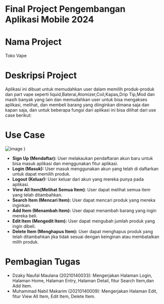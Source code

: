 # Final Project Pengembangan Aplikasi Mobile 2024

# Nama Project
Toko Vape

# Deskripsi Project
Aplikasi ini dibuat untuk memudahkan user dalam memilih produk-produk dan part vape seperti liquid,Baterai,Atomizer,Coil,Kapas,Drip Tip,Mod dan masih banyak yang lain 
dan memudahkan user untuk bisa mengakses aplikasi, melihat, dan membeli barang yang diinginkan dimana saja dan kapan saja, 
dan untuk beberapa fungsi dari aplikasi ini bisa dilihat dari use case berikut: 

# Use Case
![image](https://github.com/DzakyNaufal/ProjectUAS_TokoVape/assets/114927156/f569ba6e-7375-4569-a139-0ac25340dbae)
)
- **Sign Up (Mendaftar):** User melakaukan pendaftaran akun baru untuk bisa masuk aplikasi dan menggunakan fitur aplikasi.
- **Login (Masuk):** User masuk menggunakan akun yang telah di daftarkan untuk dapat memilih produk.
- **Logout (Keluar):** User keluar dari akun yang mereka punya pada aplikasi.
- **View All Item(Melihat Semua Item)**: User dapat melihat semua item yang telah ditambahkan.
- **Search Item (Mencari Item):** User dapat mencari produk yang mereka inginkan.
- **Add Item (Menambah Item):** User dapat menambah barang yang ingin mereka beli.
- **Edit Item (Mengedit Item):** User dapat mengubah jumlah produk yang ingin dibeli.
- **Delete Item (Menghapus Item):** User dapat menghapus produk yang telah ditambahkan jika tidak sesuai dengan keinginan atau membatalkan milih produk.

# Pembagian Tugas
- Dzaky Naufal Maulana (20210140033): Mengerjakan Halaman Login, Halaman Home, Halaman Entry, Halaman Detail, fitur Search Item,dan Add Item.
- Muhammad Nabil Makarim (20210140009): Mengerjakan Halaman Edit, fitur View All Item, Edit Item, Delete Item.

